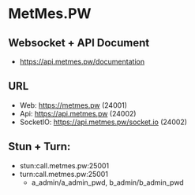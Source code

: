 # MetMes.PW

## Websocket + API Document
  - https://api.metmes.pw/documentation

## URL
  - Web: https://metmes.pw (24001)
  - Api: https://api.metmes.pw (24002)
  - SocketIO: https://api.metmes.pw/socket.io (24002)

## Stun + Turn:
  - stun:call.metmes.pw:25001
  - turn:call.metmes.pw:25001
    + a_admin/a_admin_pwd, b_admin/b_admin_pwd
